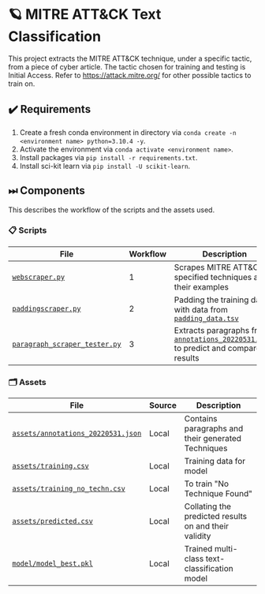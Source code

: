 # 🪐 MITRE ATT&CK Text Classification
This project extracts the MITRE ATT&CK technique, under a specific tactic, from a piece of cyber article. The tactic chosen for training and testing is Initial Access. Refer to https://attack.mitre.org/ for other possible tactics to train on.

## ✔️ Requirements 
1. Create a fresh conda environment in directory via `conda create -n <environment name> python=3.10.4 -y`.  
2. Activate the environment via `conda activate <environment name>`.  
3. Install packages via `pip install -r requirements.txt`.
4. Install sci-kit learn via `pip install -U scikit-learn`.

## ⏭ Components
This describes the workflow of the scripts and the assets used.

### 📋 Scripts
| File | Workflow | Description |
| --- | --- | --- |
| [`webscraper.py`](scripts/webscraper.py) | 1 | Scrapes MITRE ATT&CK specified techniques and their examples |
| [`paddingscraper.py`](scripts/paddingscraper.py) | 2 | Padding the training data with data from [`padding_data.tsv`](assets/padding_data.tsv) |
| [`paragraph_scraper_tester.py`](scripts/paragraph_scraper_tester.py) | 3 | Extracts paragraphs from [`annotations_20220531.json`](assets/annotations_20220531.json) to predict and compare results |

### 🗂 Assets
| File | Source | Description |
| --- | --- | --- |
| [`assets/annotations_20220531.json`](assets/annotations_20220531.json) | Local | Contains paragraphs and their generated Techniques |
| [`assets/training.csv`](assets/training.csv) | Local | Training data for model |
| [`assets/training_no_techn.csv`](assets/training_no_techn.csv) | Local | To train "No Technique Found" |
| [`assets/predicted.csv`](assets/predicted.csv) | Local | Collating the predicted results on  and their validity |
| [`model/model_best.pkl`](model/model_best.pkl) | Local | Trained multi-class text-classification model |
